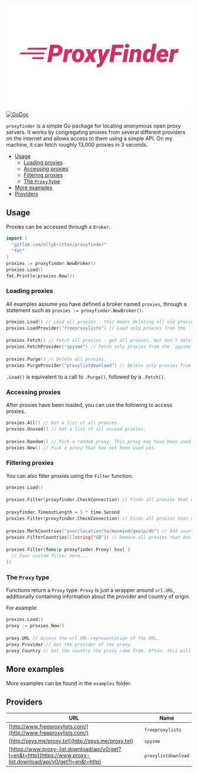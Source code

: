 ![logo](https://github.com/ollybritton/Assets/raw/master/proxyfinder.jpg)
[![GoDoc](https://godoc.org/gitlab.com/ollybritton/proxyfinder?status.svg)](https://godoc.org/gitlab.com/ollybritton/proxyfinder)

`proxyfinder` is a simple Go package for locating anonymous open proxy servers. It works by congregating proxies from several different providers on the internet and allows access to them using a simple API. On my machine, it can fetch roughly 13,000 proxies in 3 seconds.

- [Usage](#usage)
  - [Loading proxies](#loading-proxies)
  - [Accessing proxies](#accessing-proxies)
  - [Filtering proxies](#filtering-proxies)
  - [The `Proxy` type](#the-proxy-type)
- [More examples](#more-examples)
- [Providers](#providers)

## Usage
Proxies can be accessed through a `Broker`.

```go
import (
  "gitlab.com/ollybritton/proxyfinder"
  "fmt"
)
proxies := proxyfinder.NewBroker()
proxies.Load()
fmt.Println(proxies.New())
```

### Loading proxies
All examples assume you have defined a broker named `proxies`, through a statement such as `proxies := proxyfinder.NewBroker()`.

```go
proxies.Load() // Load all proxies - this means deleting all old proxies and getting the new ones
proxies.LoadProvider("freeproxylists") // Load only proxies from the `freeproxylists` provider.

proxies.Fetch() // Fetch all proxies - get all proxies, but don't delete the old ones. This function respects duplicates.
proxies.FetchProvider("spysme") // Fetch only proxies from the `spysme` provider.

proxies.Purge() // Delete all proxies.
proxies.PurgeProvider("proxylistdownload") // Delete only proxies from the `proxylistdownload` provider.
```

`.Load()` is equivalent to a call to `.Purge()`, followed by a `.Fetch()`.

### Accessing proxies
After proxies have been loaded, you can use the following to access proxies.
```go
proxies.All() // Get a list of all proxies.
proxies.Unused() // Get a list of all unused proxies.

proxies.Random() // Pick a random proxy. This proxy may have been used already.
proxies.New() // Pick a proxy that has not been used yet. 
```

### Filtering proxies
You can also filter proxies using the `Filter` function.

```go
proxies.Load()

proxies.Filter(proxyfinder.CheckConnection) // Finds all proxies that don't timeout (default 10 seconds).

proxyfinder.TimeoutLength = 5 * time.Second
proxies.Filter(proxyfinder.CheckConnection) // Finds all proxies that don't timeout after 5 seconds.

proxies.MarkCountries("your/location/to/maxmind/geoip/db") // Add country metadata to all proxies without it.
proxies.FilterCountries([]string{"GB"}) // Remove all proxies that don't come from the UK.

proxies.Filter(func(p proxyfinder.Proxy) bool {
  // Your custom filter here...
})
```

### The `Proxy` type
Functions return a `Proxy` type. `Proxy` is just a wrapper around `url.URL`, additionally containing information about the provider and country of origin.

For example:

```go
proxies.Load()
proxy := proxies.New()

proxy.URL // Access the url.URL representation of the URL.
proxy.Provider // Get the provider of the proxy.
proxy.Country // Get the country the proxy came from. Often, this will not have been added and you will have to call proxies.MarkCountries to add this.
```

## More examples
More examples can be found in the `examples` folder.  

## Providers
| URL                                                                                                              | Name                |
| ---------------------------------------------------------------------------------------------------------------- | ------------------- |
| [http://www.freeproxylists.com/](http://www.freeproxylists.com/)                                                 | `freeproxylists`    |
| [http://spys.me/proxy.txt](http://spys.me/proxy.txt)                                                             | `spysme`            |
| [https://www.proxy-list.download/api/v0/get?l=en&t=http](https://www.proxy-list.download/api/v0/get?l=en&t=http) | `proxylistdownload` |

